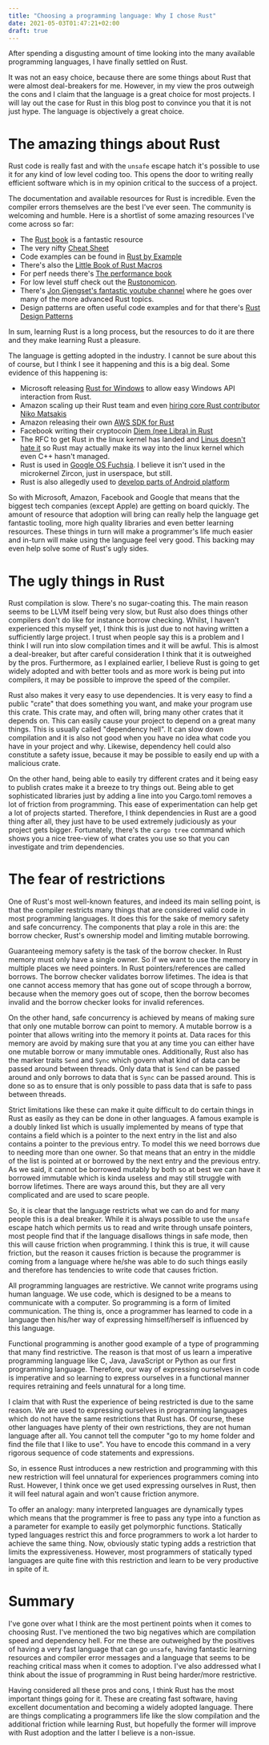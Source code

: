 ```yaml
---
title: "Choosing a programming language: Why I chose Rust"
date: 2021-05-03T01:47:21+02:00
draft: true
---
```


After spending a disgusting amount of time looking into the many available programming languages, I have finally settled on Rust.

It was not an easy choice, because there are some things about Rust that were almost deal-breakers for me. However, in my view the pros outweigh the cons and I claim that the language is a great choice for most projects. I will lay out the case for Rust in this blog post to convince you that it is not just hype. The language is objectively a great choice.

# The amazing things about Rust
Rust code is really fast and with the `unsafe` escape hatch it's possible to use it for any kind of low level coding too. This opens the door to writing really efficient software which is in my opinion critical to the success of a project. 

The documentation and available resources for Rust is incredible. Even the compiler errors themselves are the best I've ever seen. The community is welcoming and humble. Here is a shortlist of some amazing resources I've come across so far:
- The [Rust book](https://doc.rust-lang.org/book/) is a fantastic resource
- The very nifty [Cheat Sheet](https://cheats.rs/)
- Code examples can be found in [Rust by Example](https://doc.rust-lang.org/stable/rust-by-example/)
- There's also the [Little Book of Rust Macros](https://danielkeep.github.io/tlborm/book/README.html)
- For perf needs there's [The performance book](https://nnethercote.github.io/perf-book/)
- For low level stuff check out the [Rustonomicon](https://doc.rust-lang.org/nomicon/). 
- There's [Jon Gjengset's fantastic youtube channel](https://www.youtube.com/channel/UC_iD0xppBwwsrM9DegC5cQQ) where he goes over many of the more advanced Rust topics. 
- Design patterns are often useful code examples and for that there's [Rust Design Patterns](https://rust-unofficial.github.io/patterns/intro.html)

In sum, learning Rust is a long process, but the resources to do it are there and they make learning Rust a pleasure.

The language is getting adopted in the industry. I cannot be sure about this of course, but I think I see it happening and this is a big deal. Some evidence of this happening is:
- Microsoft releasing [Rust for Windows](https://github.com/microsoft/windows-rs) to allow easy Windows API interaction from Rust. 
- Amazon scaling up their Rust team and even [hiring core Rust contributor Niko Matsakis](https://aws.amazon.com/blogs/opensource/how-our-aws-rust-team-will-contribute-to-rusts-future-successes/)
- Amazon releasing their own [AWS SDK for Rust](https://aws.amazon.com/blogs/developer/a-new-aws-sdk-for-rust-alpha-launch/)
- Facebook writing their cryptocoin [Diem (nee Libra) in Rust](https://en.wikipedia.org/wiki/Diem_(digital_currency))
- The RFC to get Rust in the linux kernel has landed and [Linus doesn't hate it](https://lkml.org/lkml/2021/4/14/1099) so Rust may actually make its way into the linux kernel which even C++ hasn't managed.
- Rust is used in [Google OS Fuchsia](https://en.wikipedia.org/wiki/Google_Fuchsia). I believe it isn't used in the microkernel Zircon, just in userspace, but still.
- Rust is also allegedly used to [develop parts of Android platform](https://www.xda-developers.com/google-developing-android-rust/)

So with Microsoft, Amazon, Facebook and Google that means that the biggest tech companies (except Apple) are getting on board quickly. The amount of resource that adoption will bring can really help the language get fantastic tooling, more high quality libraries and even better learning resources. These things in turn will make a programmer's life much easier and in-turn will make using the language feel very good. This backing may even help solve some of Rust's ugly sides.

# The ugly things in Rust
Rust compilation is slow. There's no sugar-coating this. The main reason seems to be LLVM itself being very slow, but Rust also does things other compilers don't do like for instance borrow checking. Whilst, I haven't experienced this myself yet, I think this is just due to not having written a sufficiently large project. I trust when people say this is a problem and I think I will run into slow compilation times and it will be awful. This is almost a deal-breaker, but after careful consideration I think that it is outweighed by the pros. Furthermore, as I explained earlier, I believe Rust is going to get widely adopted and with better tools and as more work is being put into compilers, it may be possible to improve the speed of the compiler.

Rust also makes it very easy to use dependencies. It is very easy to find a public "crate" that does something you want, and make your program use this crate. This crate may, and often will, bring many other crates that it depends on. This can easily cause your project to depend on a great many things. This is usually called "dependency hell". It can slow down compilation and it is also not good when you have no idea what code you have in your project and why. Likewise, dependency hell could also constitute a safety issue, because it may be possible to easily end up with a malicious crate. 

On the other hand, being able to easily try different crates and it being easy to publish crates make it a breeze to try things out. Being able to get sophisticated libraries just by adding a line into you Cargo.toml removes a lot of friction from programming. This ease of experimentation can help get a lot of projects started. Therefore, I think dependencies in Rust are a good thing after all, they just have to be used extremely judiciously as your project gets bigger. Fortunately, there's the `cargo tree` command which shows you a nice tree-view of what crates you use so that you can investigate and trim dependencies.

# The fear of restrictions
One of Rust's most well-known features, and indeed its main selling point, is that the compiler restricts many things that are considered valid code in most programming languages. It does this for the sake of memory safety and safe concurrency. The components that play a role in this are: the borrow checker, Rust's ownership model and limiting mutable borrowing. 

Guaranteeing memory safety is the task of the borrow checker. In Rust memory must only have a single owner. So if we want to use the memory in multiple places we need pointers. In Rust pointers/references are called borrows. The borrow checker validates borrow lifetimes. The idea is that one cannot access memory that has gone out of scope through a borrow, because when the memory goes out of scope, then the borrow becomes invalid and the borrow checker looks for invalid references.

On the other hand, safe concurrency is achieved by means of making sure that only one mutable borrow can point to memory. A mutable borrow is a pointer that allows writing into the memory it points at. Data races for this memory are avoid by making sure that you at any time you can either have one mutable borrow or many immutable ones. Additionally, Rust also has the marker traits `Send` and `Sync` which govern what kind of data can be passed around between threads. Only data that is `Send` can be passed around and only borrows to data that is `Sync` can be passed around. This is done so as to ensure that is only possible to pass data that is safe to pass between threads.

Strict limitations like these can make it quite difficult to do certain things in Rust as easily as they can be done in other languages. A famous example is a doubly linked list which is usually implemented by means of type that contains a field which is a pointer to the next entry in the list and also contains a pointer to the previous entry. To model this we need borrows due to needing more than one owner. So that means that an entry in the middle of the list is pointed at or borrowed by the next entry and the previous entry. As we said, it cannot be borrowed mutably by both so at best we can have it borrowed immutable which is kinda useless and may still struggle with borrow lifetimes. There are ways around this, but they are all very complicated and are used to scare people.

So, it is clear that the language restricts what we can do and for many people this is a deal breaker. While it is always possible to use the `unsafe` escape hatch which permits us to read and write through unsafe pointers, most people find that if the language disallows things in safe mode, then this will cause friction when programming. I think this is true, it will cause friction, but the reason it causes friction is because the programmer is coming from a language where he/she was able to do such things easily and therefore has tendencies to write code that causes friction.

All programming languages are restrictive. We cannot write programs using human language. We use code, which is designed to be a means to communicate with a computer. So programming is a form of limited communication. The thing is, once a programmer has learned to code in a language then his/her way of expressing himself/herself is influenced by this language. 

Functional programming is another good example of a type of programming that many find restrictive. The reason is that most of us learn a imperative programming language like C, Java, JavaScript or Python as our first programming language. Therefore, our way of expressing ourselves in code is imperative and so learning to express ourselves in a functional manner requires retraining and feels unnatural for a long time.

I claim that with Rust the experience of being restricted is due to the same reason. We are used to expressing ourselves in programming languages which do not have the same restrictions that Rust has. Of course, these other languages have plenty of their own restrictions, they are not human language after all. You cannot tell the computer "go to my home folder and find the file that I like to use". You have to encode this command in a very rigorous sequence of code statements and expressions. 

So, in essence Rust introduces a new restriction and programming with this new restriction will feel unnatural for experiences programmers coming into Rust. However, I think once we get used expressing ourselves in Rust, then it will feel natural again and won't cause friction anymore.

To offer an analogy: many interpreted languages are dynamically types which means that the programmer is free to pass any type into a function as a parameter for example to easily get polymorphic functions. Statically typed languages restrict this and force programmers to work a lot harder to achieve the same thing. Now, obviously static typing adds a restriction that limits the expressiveness. However, most programmers of statically typed languages are quite fine with this restriction and learn to be very productive in spite of it.

# Summary
I've gone over what I think are the most pertinent points when it comes to choosing Rust. I've mentioned the two big negatives which are compilation speed and dependency hell. For me these are outweighed by the positives of having a very fast language that can go `unsafe`, having fantastic learning resources and compiler error messages and a language that seems to be reaching critical mass when it comes to adoption. I've also addressed what I think about the issue of programming in Rust being harder/more restrictive. 

Having considered all these pros and cons, I think Rust has the most important things going for it. These are creating fast software, having excellent documentation and becoming a widely adopted language. There are things complicating a programmers life like the slow compilation and the additional friction while learning Rust, but hopefully the former will improve with Rust adoption and the latter I believe is a non-issue.




